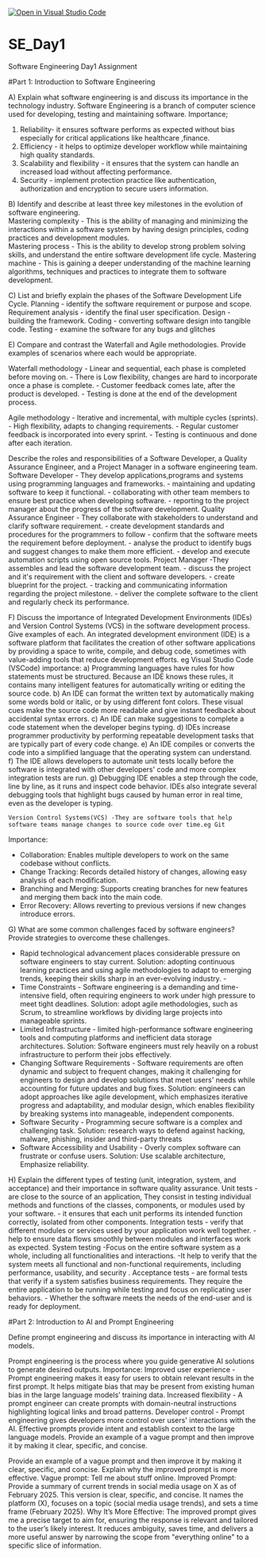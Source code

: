 [![Open in Visual Studio Code](https://classroom.github.com/assets/open-in-vscode-2e0aaae1b6195c2367325f4f02e2d04e9abb55f0b24a779b69b11b9e10269abc.svg)](https://classroom.github.com/online_ide?assignment_repo_id=18413819&assignment_repo_type=AssignmentRepo)
# SE_Day1
Software Engineering Day1 Assignment

#Part 1: Introduction to Software Engineering

A) Explain what software engineering is and discuss its importance in the technology industry.
 Software Engineering is a branch of computer science used for developing, testing and maintaining software.
 Importance;
 1. Reliability- it ensures software performs as expected without bias especially for critical applications like healthcare 
    ,finance.
 2. Efficiency - it helps to optimize developer workflow while maintaining high quality standards.
 3. Scalability and flexibility - it ensures that the system can handle an increased load without affecting performance.
 4. Security - implement protection practice like authentication, authorization and encryption to secure users information.


 B) Identify and describe at least three key milestones in the evolution of software engineering.   
Mastering complexity - This is the ability of managing and minimizing the interactions within a software system by having design principles, coding practices and development modules.  
Mastering process - This is the ability to develop strong problem solving skills, and understand the entire software development life cycle. 
Mastering machine - This is gaining a deeper understanding of the machine learning algorithms, techniques and practices to integrate them to software development.

C) List and briefly explain the phases of the Software Development Life Cycle.
    Planning - identify the software requirement or purpose and scope.
    Requirement analysis - identify the final user specification. 
    Design - building the framework. 
    Coding - converting software design into tangible code.
    Testing - examine the software for any bugs and glitches

E) Compare and contrast the Waterfall and Agile methodologies. Provide examples of scenarios where each would be appropriate.

Waterfall methodology - Linear and sequential, each phase is completed before moving on. 
      - There is Low flexibility, changes are hard to incorporate once a phase is complete.
      - Customer feedback comes late, after the product is developed.
      - Testing is done at the end of the development process.

Agile methodology - Iterative and incremental, with multiple cycles (sprints). 
      - High flexibility, adapts to changing requirements. 
      - Regular customer feedback is incorporated into every sprint. 
      - Testing is continuous and done after each iteration.

Describe the roles and responsibilities of a Software Developer, a Quality Assurance Engineer, and a Project Manager in a software engineering team.
Software Developer - They develop applications,programs and systems using programming languages and frameworks.
                   - maintaining and updating software to keep it functional. 
                   - collaborating with other team members to ensure best practice when developing software.
                   - reporting to the project manager about the progress of the software development.
Quality Assurance Engineer - They collaborate with stakeholders to understand and clarify software requirement.
                           - create development standards and procedures for the programmers to follow
                           - confirm that the software meets the requirement before deployment. 
                           - analyse the product to identify bugs and suggest changes to make them more efficient. 
                           - develop and execute automation scripts using open source tools.
Project Manager -They assembles and lead the software development team.
                - discuss the project and it's requirement with the client and software developers.
                - create blueprint for the project.
                - tracking and communicating information regarding the project milestone.
                - deliver the complete software to the client and regularly check its performance.

F) Discuss the importance of Integrated Development Environments (IDEs) and Version Control Systems (VCS) in the software development process. Give examples of each.
An integrated development environment (IDE) is a software platform that facilitates the creation of other software applications by providing a space to write, compile, and debug code, sometimes with value-adding tools that reduce development efforts. eg Visual Studio Code (VSCode)
importance:
a) Programming languages have rules for how statements must be structured. Because an IDE knows these rules, it contains many 
   intelligent features for automatically writing or editing the source code.
b) An IDE can format the written text by automatically making some words bold or italic, or by using different font colors. These 
   visual cues make the source code more readable and give instant feedback about accidental syntax errors.
c) An IDE can make suggestions to complete a code statement when the developer begins typing.
d) IDEs increase programmer productivity by performing repeatable development tasks that are typically part of every code change. 
e) An IDE compiles or converts the code into a simplified language that the operating system can understand. 
f) The IDE allows developers to automate unit tests locally before the software is integrated with other developers' code and 
   more complex integration tests are run.
g) Debugging IDE enables a step through the code, line by line, as it runs and inspect code behavior. IDEs also integrate several 
   debugging tools that highlight bugs caused by human error in real time, even as the developer is typing.

    Version Control Systems(VCS) -They are software tools that help software teams manage changes to source code over time.eg Git
Importance:
  - Collaboration: Enables multiple developers to work on the same codebase without conflicts.
  - Change Tracking: Records detailed history of changes, allowing easy analysis of each modification. 
  - Branching and Merging: Supports creating branches for new features and merging them back into the main code.
  - Error Recovery: Allows reverting to previous versions if new changes introduce errors.

G) What are some common challenges faced by software engineers? Provide strategies to overcome these challenges.
- Rapid technological advancement places considerable pressure on software engineers to stay current.
     Solution: adopting continuous learning practices and using agile methodologies to adapt to emerging trends, keeping their 
               skills sharp in an ever-evolving industry. -
- Time Constraints - Software engineering is a demanding and time-intensive field, often requiring engineers to work under high 
                     pressure to meet tight deadlines.
     Solution: adopt agile methodologies, such as Scrum, to streamline workflows by dividing large projects into manageable 
               sprints. 
- Limited Infrastructure - limited high-performance software engineering tools and computing platforms and inefficient data 
                           storage architectures. 
      Solution: Software engineers must rely heavily on a robust infrastructure to perform their jobs effectively.
- Changing Software Requirements - Software requirements are often dynamic and subject to frequent changes, making it 
                                   challenging for engineers to design and develop solutions that meet users' needs while 
                                   accounting for future updates and bug fixes. 
      Solution: engineers can adopt approaches like agile development, which emphasizes iterative progress and adaptability, and 
                modular design, which enables flexibility by breaking systems into manageable, independent components.
- Software Security - Programming secure software is a complex and challenging task. 
            Solution: research ways to defend against hacking, malware, phishing, insider and third-party threats
- Software Accessibility and Usability - Overly complex software can frustrate or confuse users. 
           Solution: Use scalable architecture, Emphasize reliability.

H) Explain the different types of testing (unit, integration, system, and acceptance) and their importance in software quality assurance.
 Unit tests - are close to the source of an application, They consist in testing individual methods and functions of the 
              classes, components, or modules used by your software. 
            - it ensures that each unit performs its intended function correctly, 
              isolated from other components.
 Integration tests - verify that different modules or services used by your application work well together.
                   - help to ensure data flows smoothly between modules and interfaces work as expected.
 System testing -Focus on the entire software system as a whole, including all functionalities and interactions.
                -It help to verify that the system meets all functional and non-functional requirements, including performance, 
                 usability, and security .
Acceptance tests - are formal tests that verify if a system satisfies business requirements. They require the entire application 
                   to be running while testing and focus on replicating user behaviors. 
                 - Whether the software meets the needs of the end-user and is ready for deployment.


#Part 2: Introduction to AI and Prompt Engineering


Define prompt engineering and discuss its importance in interacting with AI models.

Prompt engineering is the process where you guide generative AI solutions to generate desired outputs.
Importance:
Improved user experience - Prompt engineering makes it easy for users to obtain relevant results in the first prompt. It helps mitigate bias that may be present from existing human bias in the large language models’ training data.
Increased flexibility - A prompt engineer can create prompts with domain-neutral instructions highlighting logical links and broad patterns.
Developer control - Prompt engineering gives developers more control over users' interactions with the AI. Effective prompts provide intent and establish context to the large language models. Provide an example of a vague prompt and then improve it by making it clear, specific, and concise.

Provide an example of a vague prompt and then improve it by making it clear, specific, and concise. Explain why the improved prompt is more effective.
Vague prompt: Tell me about stuff online.
Improved Prompt: Provide a summary of current trends in social media usage on X as of February 2025.
This version is clear, specific, and concise. It names the platform (X), focuses on a topic (social media usage trends), and sets a time frame (February 2025).
Why It’s More Effective: The improved prompt gives me a precise target to aim for, ensuring the response is relevant and tailored to the user’s likely interest. It reduces ambiguity, saves time, and delivers a more useful answer by narrowing the scope from "everything online" to a specific slice of information.


